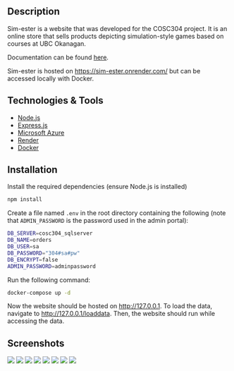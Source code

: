 ## Description
Sim-ester is a website that was developed for the COSC304 project. It is an online store that sells products depicting simulation-style games based on courses at UBC Okanagan.

Documentation can be found [here](https://rheiley.github.io/simester-documentation/documentation.pdf).

Sim-ester is hosted on https://sim-ester.onrender.com/ but can be accessed locally with Docker.

## Technologies & Tools
- [Node.js](https://nodejs.org/en)
- [Express.js](https://expressjs.com/)
- [Microsoft Azure](https://azure.microsoft.com/en-ca)
- [Render](https://render.com/)
- [Docker](https://www.docker.com/)

## Installation
Install the required dependencies (ensure Node.js is installed)
```bash
npm install
```

Create a file named `.env` in the root directory containing the following (note that `ADMIN_PASSWORD` is the password used in the admin portal):
```bash
DB_SERVER=cosc304_sqlserver
DB_NAME=orders
DB_USER=sa
DB_PASSWORD="304#sa#pw"
DB_ENCRYPT=false
ADMIN_PASSWORD=adminpassword
```

Run the following command:
```bash
docker-compose up -d
```

Now the website should be hosted on http://127.0.0.1. To load the data, navigate to http://127.0.0.1/loaddata. Then, the website should run while accessing the data.





## Screenshots
![](public/images/screenshot01.png)
![](public/images/screenshot02.png)
![](public/images/screenshot03.png)
![](public/images/screenshot04.png)
![](public/images/screenshot05.png)
![](public/images/screenshot06.png)
![](public/images/screenshot07.png)
![](public/images/screenshot08.png)